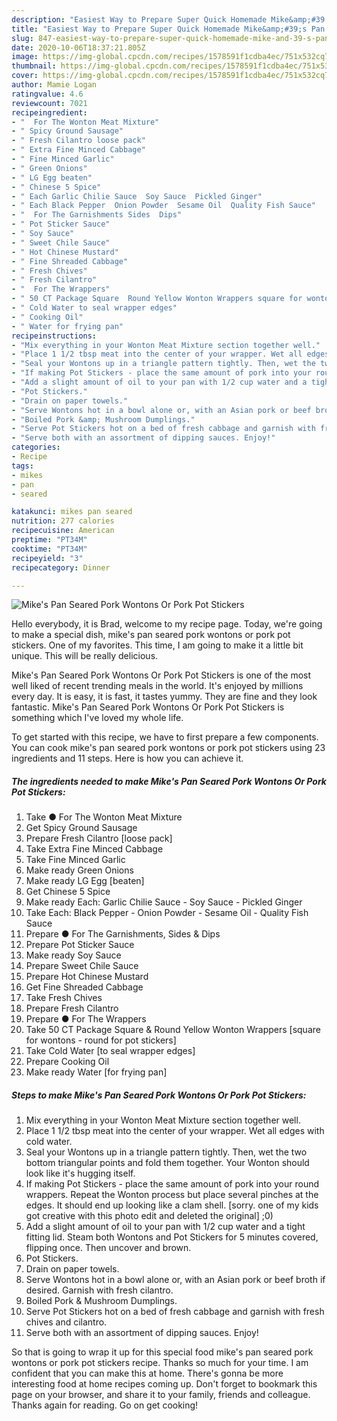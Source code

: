 ```yaml
---
description: "Easiest Way to Prepare Super Quick Homemade Mike&amp;#39;s Pan Seared Pork Wontons Or Pork Pot Stickers"
title: "Easiest Way to Prepare Super Quick Homemade Mike&amp;#39;s Pan Seared Pork Wontons Or Pork Pot Stickers"
slug: 847-easiest-way-to-prepare-super-quick-homemade-mike-and-39-s-pan-seared-pork-wontons-or-pork-pot-stickers
date: 2020-10-06T18:37:21.805Z
image: https://img-global.cpcdn.com/recipes/1578591f1cdba4ec/751x532cq70/mikes-pan-seared-pork-wontons-or-pork-pot-stickers-recipe-main-photo.jpg
thumbnail: https://img-global.cpcdn.com/recipes/1578591f1cdba4ec/751x532cq70/mikes-pan-seared-pork-wontons-or-pork-pot-stickers-recipe-main-photo.jpg
cover: https://img-global.cpcdn.com/recipes/1578591f1cdba4ec/751x532cq70/mikes-pan-seared-pork-wontons-or-pork-pot-stickers-recipe-main-photo.jpg
author: Mamie Logan
ratingvalue: 4.6
reviewcount: 7021
recipeingredient:
- "  For The Wonton Meat Mixture"
- " Spicy Ground Sausage"
- " Fresh Cilantro loose pack"
- " Extra Fine Minced Cabbage"
- " Fine Minced Garlic"
- " Green Onions"
- " LG Egg beaten"
- " Chinese 5 Spice"
- " Each Garlic Chilie Sauce  Soy Sauce  Pickled Ginger"
- " Each Black Pepper  Onion Powder  Sesame Oil  Quality Fish Sauce"
- "  For The Garnishments Sides  Dips"
- " Pot Sticker Sauce"
- " Soy Sauce"
- " Sweet Chile Sauce"
- " Hot Chinese Mustard"
- " Fine Shreaded Cabbage"
- " Fresh Chives"
- " Fresh Cilantro"
- "  For The Wrappers"
- " 50 CT Package Square  Round Yellow Wonton Wrappers square for wontons  round for pot stickers"
- " Cold Water to seal wrapper edges"
- " Cooking Oil"
- " Water for frying pan"
recipeinstructions:
- "Mix everything in your Wonton Meat Mixture section together well."
- "Place 1 1/2 tbsp meat into the center of your wrapper. Wet all edges with cold water."
- "Seal your Wontons up in a triangle pattern tightly. Then, wet the two bottom triangular points and fold them together. Your Wonton should look like it&#39;s hugging itself."
- "If making Pot Stickers - place the same amount of pork into your round wrappers. Repeat the Wonton process but place several pinches at the edges. It should end up looking like a clam shell. [sorry. one of my kids got creative with this photo edit and deleted the original] ;0)"
- "Add a slight amount of oil to your pan with 1/2 cup water and a tight fitting lid. Steam both Wontons and Pot Stickers for 5 minutes covered, flipping once. Then uncover and brown."
- "Pot Stickers."
- "Drain on paper towels."
- "Serve Wontons hot in a bowl alone or, with an Asian pork or beef broth if desired. Garnish with fresh cilantro."
- "Boiled Pork &amp; Mushroom Dumplings."
- "Serve Pot Stickers hot on a bed of fresh cabbage and garnish with fresh chives and cilantro."
- "Serve both with an assortment of dipping sauces. Enjoy!"
categories:
- Recipe
tags:
- mikes
- pan
- seared

katakunci: mikes pan seared 
nutrition: 277 calories
recipecuisine: American
preptime: "PT34M"
cooktime: "PT34M"
recipeyield: "3"
recipecategory: Dinner

---
```



![Mike&#39;s Pan Seared Pork Wontons Or Pork Pot Stickers](https://img-global.cpcdn.com/recipes/1578591f1cdba4ec/751x532cq70/mikes-pan-seared-pork-wontons-or-pork-pot-stickers-recipe-main-photo.jpg)

Hello everybody, it is Brad, welcome to my recipe page. Today, we're going to make a special dish, mike&#39;s pan seared pork wontons or pork pot stickers. One of my favorites. This time, I am going to make it a little bit unique. This will be really delicious.



Mike&#39;s Pan Seared Pork Wontons Or Pork Pot Stickers is one of the most well liked of recent trending meals in the world. It's enjoyed by millions every day. It is easy, it is fast, it tastes yummy. They are fine and they look fantastic. Mike&#39;s Pan Seared Pork Wontons Or Pork Pot Stickers is something which I've loved my whole life.


To get started with this recipe, we have to first prepare a few components. You can cook mike&#39;s pan seared pork wontons or pork pot stickers using 23 ingredients and 11 steps. Here is how you can achieve it.

<!--inarticleads1-->

##### The ingredients needed to make Mike&#39;s Pan Seared Pork Wontons Or Pork Pot Stickers:

1. Take  ● For The Wonton Meat Mixture
1. Get  Spicy Ground Sausage
1. Prepare  Fresh Cilantro [loose pack]
1. Take  Extra Fine Minced Cabbage
1. Take  Fine Minced Garlic
1. Make ready  Green Onions
1. Make ready  LG Egg [beaten]
1. Get  Chinese 5 Spice
1. Make ready  Each: Garlic Chilie Sauce - Soy Sauce - Pickled Ginger
1. Take  Each: Black Pepper - Onion Powder - Sesame Oil - Quality Fish Sauce
1. Prepare  ● For The Garnishments, Sides &amp; Dips
1. Prepare  Pot Sticker Sauce
1. Make ready  Soy Sauce
1. Prepare  Sweet Chile Sauce
1. Prepare  Hot Chinese Mustard
1. Get  Fine Shreaded Cabbage
1. Take  Fresh Chives
1. Prepare  Fresh Cilantro
1. Prepare  ● For The Wrappers
1. Take  50 CT Package Square &amp; Round Yellow Wonton Wrappers [square for wontons - round for pot stickers]
1. Take  Cold Water [to seal wrapper edges]
1. Prepare  Cooking Oil
1. Make ready  Water [for frying pan]




<!--inarticleads2-->

##### Steps to make Mike&#39;s Pan Seared Pork Wontons Or Pork Pot Stickers:

1. Mix everything in your Wonton Meat Mixture section together well.
1. Place 1 1/2 tbsp meat into the center of your wrapper. Wet all edges with cold water.
1. Seal your Wontons up in a triangle pattern tightly. Then, wet the two bottom triangular points and fold them together. Your Wonton should look like it&#39;s hugging itself.
1. If making Pot Stickers - place the same amount of pork into your round wrappers. Repeat the Wonton process but place several pinches at the edges. It should end up looking like a clam shell. [sorry. one of my kids got creative with this photo edit and deleted the original] ;0)
1. Add a slight amount of oil to your pan with 1/2 cup water and a tight fitting lid. Steam both Wontons and Pot Stickers for 5 minutes covered, flipping once. Then uncover and brown.
1. Pot Stickers.
1. Drain on paper towels.
1. Serve Wontons hot in a bowl alone or, with an Asian pork or beef broth if desired. Garnish with fresh cilantro.
1. Boiled Pork &amp; Mushroom Dumplings.
1. Serve Pot Stickers hot on a bed of fresh cabbage and garnish with fresh chives and cilantro.
1. Serve both with an assortment of dipping sauces. Enjoy!




So that is going to wrap it up for this special food mike&#39;s pan seared pork wontons or pork pot stickers recipe. Thanks so much for your time. I am confident that you can make this at home. There's gonna be more interesting food at home recipes coming up. Don't forget to bookmark this page on your browser, and share it to your family, friends and colleague. Thanks again for reading. Go on get cooking!
